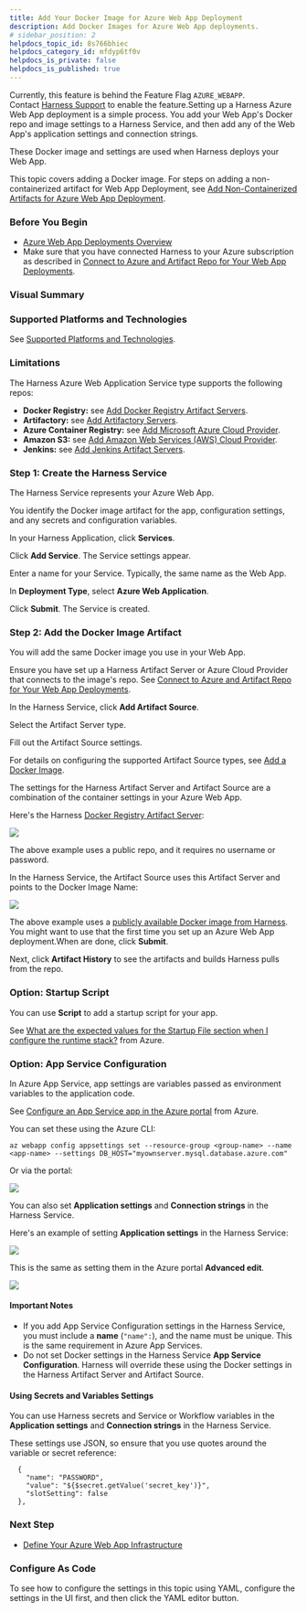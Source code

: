 ```yaml
---
title: Add Your Docker Image for Azure Web App Deployment
description: Add Docker Images for Azure Web App deployments.
# sidebar_position: 2
helpdocs_topic_id: 8s766bhiec
helpdocs_category_id: mfdyp6tf0v
helpdocs_is_private: false
helpdocs_is_published: true
---
```


Currently, this feature is behind the Feature Flag `AZURE_WEBAPP`. Contact [Harness Support](https://mail.google.com/mail/?view=cm&fs=1&tf=1&to=support@harness.io) to enable the feature.Setting up a Harness Azure Web App deployment is a simple process. You add your Web App's Docker repo and image settings to a Harness Service, and then add any of the Web App's application settings and connection strings.

These Docker image and settings are used when Harness deploys your Web App.

This topic covers adding a Docker image. For steps on adding a non-containerized artifact for Web App Deployment, see [Add Non-Containerized Artifacts for Azure Web App Deployment](add-a-non-containerized-artifacts-for-azure-web-app-deployment.md).

### Before You Begin

* [Azure Web App Deployments Overview](azure-web-app-deployments-overview.md)
* Make sure that you have connected Harness to your Azure subscription as described in [Connect to Azure and Artifact Repo for Your Web App Deployments](connect-to-azure-for-web-app-deployments.md).

### Visual Summary

<!-- Video:
https://harness-1.wistia.com/medias/rpv5vwzpxz-->
<docvideo src="https://www.youtube.com/embed/psYt_mYKPFY?feature=oembed" />


### Supported Platforms and Technologies

See [Supported Platforms and Technologies](https://docs.harness.io/article/220d0ojx5y-supported-platforms).

### Limitations

The Harness Azure Web Application Service type supports the following repos:

* **Docker Registry:** see [Add Docker Registry Artifact Servers](https://docs.harness.io/article/tdj2ghkqb0-add-docker-registry-artifact-servers).
* **Artifactory:** see [Add Artifactory Servers](https://docs.harness.io/article/nj3p1t7v3x-add-artifactory-servers).
* **Azure Container Registry:** see [Add Microsoft Azure Cloud Provider](https://docs.harness.io/article/4n3595l6in-add-microsoft-azure-cloud-provider).
* **Amazon S3:** see [Add Amazon Web Services (AWS) Cloud Provider](https://docs.harness.io/article/wt1gnigme7-add-amazon-web-services-cloud-provider).
* **Jenkins:** see [Add Jenkins Artifact Servers](https://docs.harness.io/article/qa7lewndxq-add-jenkins-artifact-servers).

### Step 1: Create the Harness Service

The Harness Service represents your Azure Web App.

You identify the Docker image artifact for the app, configuration settings, and any secrets and configuration variables.

In your Harness Application, click **Services**.

Click **Add Service**. The Service settings appear.

Enter a name for your Service. Typically, the same name as the Web App.

In **Deployment Type**, select **Azure Web Application**.

Click **Submit**. The Service is created.

### Step 2: Add the Docker Image Artifact

You will add the same Docker image you use in your Web App.

Ensure you have set up a Harness Artifact Server or Azure Cloud Provider that connects to the image's repo. See [Connect to Azure and Artifact Repo for Your Web App Deployments](connect-to-azure-for-web-app-deployments.md).

In the Harness Service, click **Add Artifact Source**.

Select the Artifact Server type.

Fill out the Artifact Source settings.

For details on configuring the supported Artifact Source types, see [Add a Docker Image](../../model-cd-pipeline/setup-services/add-a-docker-image-service.md).

The settings for the Harness Artifact Server and Artifact Source are a combination of the container settings in your Azure Web App.

Here's the Harness [Docker Registry Artifact Server](https://docs.harness.io/article/tdj2ghkqb0-add-docker-registry-artifact-servers):

![](./static/add-your-docker-image-for-azure-web-app-deployment-12.png)

The above example uses a public repo, and it requires no username or password.

In the Harness Service, the Artifact Source uses this Artifact Server and points to the Docker Image Name:

![](./static/add-your-docker-image-for-azure-web-app-deployment-13.png)

The above example uses a [publicly available Docker image from Harness](https://hub.docker.com/r/harness/todolist-sample/tags?page=1&ordering=last_updated). You might want to use that the first time you set up an Azure Web App deployment.When are done, click **Submit**.

Next, click **Artifact History** to see the artifacts and builds Harness pulls from the repo.

### Option: Startup Script

You can use **Script** to add a startup script for your app.

See [What are the expected values for the Startup File section when I configure the runtime stack?](https://docs.microsoft.com/en-us/azure/app-service/faq-app-service-linux#what-are-the-expected-values-for-the-startup-file-section-when-i-configure-the-runtime-stack-) from Azure.

### Option: App Service Configuration

In Azure App Service, app settings are variables passed as environment variables to the application code.

See [Configure an App Service app in the Azure portal](https://docs.microsoft.com/en-us/azure/app-service/configure-common) from Azure.

You can set these using the Azure CLI:


```
az webapp config appsettings set --resource-group <group-name> --name <app-name> --settings DB_HOST="myownserver.mysql.database.azure.com"
```
Or via the portal:

![](./static/add-your-docker-image-for-azure-web-app-deployment-14.png)

You can also set **Application settings** and **Connection strings** in the Harness Service.

Here's an example of setting **Application settings** in the Harness Service:

![](./static/add-your-docker-image-for-azure-web-app-deployment-15.png)

This is the same as setting them in the Azure portal **Advanced edit**.

![](./static/add-your-docker-image-for-azure-web-app-deployment-16.png)

#### Important Notes

* If you add App Service Configuration settings in the Harness Service, you must include a **name** (`"name":`), and the name must be unique. This is the same requirement in Azure App Services.
* Do not set Docker settings in the Harness Service **App Service Configuration**. Harness will override these using the Docker settings in the Harness Artifact Server and Artifact Source.

#### Using Secrets and Variables Settings

You can use Harness secrets and Service or Workflow variables in the **Application settings** and **Connection strings** in the Harness Service.

These settings use JSON, so ensure that you use quotes around the variable or secret reference:


```
  {  
    "name": "PASSWORD",  
    "value": "${$secret.getValue('secret_key')}",  
    "slotSetting": false  
  },
```
### Next Step

* [Define Your Azure Web App Infrastructure](define-your-azure-web-app-infrastructure.md)

### Configure As Code

To see how to configure the settings in this topic using YAML, configure the settings in the UI first, and then click the YAML editor button.


